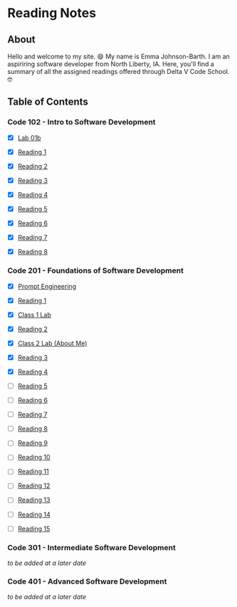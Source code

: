 # Reading Notes

## About

Hello and welcome to my site. :smile: My name is Emma Johnson-Barth. I am an aspiriring software developer from North Liberty, IA. Here, you'll find a summary of all the assigned readings offered through Delta V Code School. :nerd_face:

## Table of Contents

### Code 102 - Intro to Software Development

- [x] [Lab 01b](102/Lab01b.md)

- [x] [Reading 1](102/Read01.md)

- [x] [Reading 2](102/Read02.md)

- [x] [Reading 3](102/Read03.md)

- [x] [Reading 4](102/Read04.md)

- [x] [Reading 5](102/Read05.md)

- [x] [Reading 6](102/Read06.md)

- [x] [Reading 7](102/Read07.md)

- [x] [Reading 8](102/Read08.md)

### Code 201 - Foundations of Software Development

- [x] [Prompt Engineering](201/prompt-engineering.md)

- [x] [Reading 1](201/Readings/201Read01.md)

- [x] [Class 1 Lab](201/Class1Lab/index.html)

- [x] [Reading 2](201/Readings/201Read02.md)

- [x] [Class 2 Lab (About Me)](201/AboutMe/index.html)

- [x] [Reading 3](201/Readings/201Read03.md)

- [x] [Reading 4](201/Readings/201Read04.md)

- [ ] [Reading 5](201/Readings/201Read05.md)

- [ ] [Reading 6](201/Readings/201Read06.md)

- [ ] [Reading 7](201/Readings/201Read07.md)

- [ ] [Reading 8](201/Readings/201Read08.md)

- [ ] [Reading 9](201/Readings/201Read09.md)

- [ ] [Reading 10](201/Readings/201Read10.md)

- [ ] [Reading 11](201/Readings/201Read11.md)

- [ ] [Reading 12](201/Readings/201Read12.md)

- [ ] [Reading 13](201/Readings/201Read13.md)

- [ ] [Reading 14](201/Readings/201Read14.md)

- [ ] [Reading 15](201/Readings/201Read15.md)

### Code 301 - Intermediate Software Development

*to be added at a later date*

### Code 401 - Advanced Software Development

*to be added at a later date*
